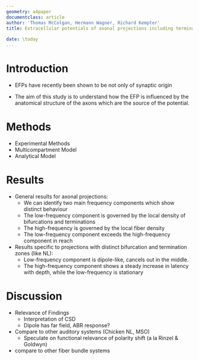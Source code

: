 ```yaml
---
geometry: a4paper
documentclass: article
author: 'Thomas McColgan, Hermann Wagner, Richard Kempter'
title: Extracellular potentials of axonal projections including terminations and bifurcations
    
date: \today
...
```


Introduction
==============

- EFPs have recently been shown to be not only of synaptic origin

- The aim of this study is to understand how the EFP is influenced by the anatomical
structure of the axons which are the source of the potential.

<!-- This study is mainly concerned with click responses, which have two main components (Fig 1A&B)

- Low frequency click response shows polarity reversal. (Fig 1C)
    - Similar effect seen in chicken and mamals.
    - Previous models focus on dendrites, but there are no dendrites in high-f NL.


- Basic idea outline
    - interplay of bifurcations and terminations leads to dipole-like behaviour (Fig 1D)
-->

Methods
==============
- Experimental Methods
- Multicompartment Model
- Analytical Model

Results
==============
- General results for axonal projections:
    - We can identify two main frequency components which show distinct behaviour
    - The low-frequency component is governed by the local density of bifurcations and terminations
    - The high-frequency is governed by the local fiber density
    - The low-frequency component exceeds the high-frequency component in reach
- Results specific to projections with distinct bifurcation and termination zones (like NL):
    - Low-frequency component is dipole-like, cancels out in the middle.
    - The high-frequency component shows a steady increase in latency with
      depth, while the low-frequency is stationary

Discussion
==============

- Relevance of Findings
    - Interpretation of CSD
    - Dipole has far field, ABR response?
- Compare to other auditory systems (Chicken NL, MSO)
    - Speculate on functional relevance of polarity shift (a la Rinzel & Goldwyn)
- compare to other fiber bundle systems

<!--
![Introduction Figure](../figs/fig_1.pdf)


![](../../axon_lfp/figures/raw_filt_traces_ipsi_thinned_mod.pdf)


![](../../axon_lfp/figures/sim_filt_traces_mod_n5000.pdf)

![Impulse responses (left column) and frequency responses (right column) of the regular weighting functions $w$ (a-b) and the derivative $w'$ (c-d).](../../axon_lfp/figures/filters.pdf)

![Minimal model of a bifurcating axon bundle. The number of fibers is a piecewise constant function of recording depth, shown on the left hand side. The center and right column show the field potential responses at various depths. The low-frequency component of the response, shown in the right column, shows a characteristic dipole-like behavior. The distance from the bundle was $\rho=200\mu$m, and the velocity $v=5$m/s.](../../axon_lfp/figures/minimal_model.pdf)
-->
